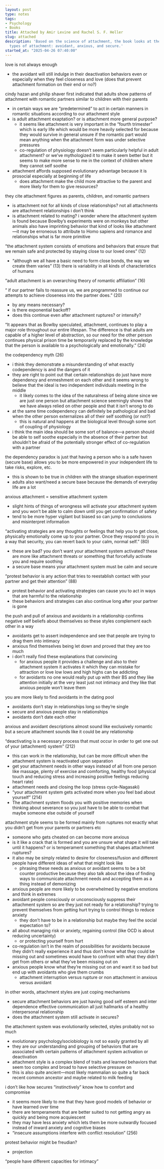 ```yaml
---
layout: post
type: notes
tags:
- Psychology
- Books
title: Attached by Amir Levine and Rachel S. F. Heller
slug: attached
description: 'Based on the science of attachment, the book looks at the three basic
  types of attachment: avoidant, anxious, and secure.'
started_at: "2025-04-26 07:40:00"
---
```


love is not always enough
* the avoidant will still indulge in their deactivation behaviors even or especially when they feel closeness and love (does that prevent attachment formation on their end or no?)

cindy hazan and philip shaver first indicated that adults show patterns of attachment with romantic partners similar to children with their parents 
* in certain ways we are “predetermined” to act in certain manners in romantic situations according to our attachment style 
* is adult attachment exaptation? or is attachment more general purpose?
    * it seems like attachment is very important in the “fourth trimester” which is early life which would be more heavily selected for because they would survive in general unsure if the romantic part would mean anything when the attachment form was under selective pressures 
    * co-regulation of physiology doesn’t seem particularly helpful in adult attachment? or we’ve mythologized it to make it seem better but it seems to make more sense to me in the context of children where they cannot self soothe
* attachment affords supposed evolutionary advantage because it is prosocial especially at beginning of life 
    * does attachment make the child more attractive to the parent and more likely for them to give resources? 

they cite attachment figures as parents, children, and romantic partners 
* is attachment not for all kinds of close relationships? not all attachments are attachment relationships i don’t think
* is attachment related to mating? i wonder where the attachment system is found because Bowlby’s experiments were on monkeys but other animals also have imprinting behavior that kind of looks like attachment—it may be erroneous to attribute to Homo sapiens and romance and relationships what is far more primitive 

“the attachment system consists of emotions and behaviors that ensure that we remain safe and protected by staying close to our loved ones” (12)
* “although we all have a basic need to form close bonds, the way we create them varies” (13) there is variability in all kinds of characteristics of humans 

“adult attachment is an overarching theory of romantic affiliation” (16)

“ if our partner fails to reassure us, we are programmed to continue our attempts to achieve closeness into the partner does.” (20)
* by any means necessary?
* is there exponential backoff?
* does this continue even after attachment ruptures? or intensify?

“It appears that as Bowlby speculated, attachment, continues to play a major role throughout our entire lifespan. The difference is that adults are capable of a higher level of abstraction, so our need for the other person continues physical prison time be temporarily replaced by the knowledge that the person is available to a psychologically and emotionally.” (24)

the codependency myth (26)
* i think they demonstrate a misunderstanding of what exactly codependency is and the dangers of it
* they are right to point out that certain relationships do just have more dependency and enmeshment on each other and it seems wrong to believe that the ideal is two independent individuals meeting in the middle
    * it likely comes to the idea of the naturalness of being alone since we are just one person but attachment science seemingly shows that we have always relied on other people and that it isn’t wrong to do
* at the same time codependency can definitely be pathological and bad when the other person externalizes all of their self soothing (or not?)
    * this is natural and happens at the biological level through some sort of coupling of physiology
* i think the main idea should be some sort of balance—a person should be able to self soothe especially in the absence of their partner but shouldn’t be afraid of the potentially stronger effect of co-regulation with a partner 

the dependency paradox is just that having a person who is a safe haven (secure base) allows you to be more empowered in your independent life to take risks, explore, etc. 
* this is shown to be true in children with the strange situation experiment 
* adults also want/need a secure base because the demands of everyday life are a lot

anxious attachment = sensitive attachment system
* slight hints of things of wrongness will activate your attachment system and you won’t be able to calm down until you get confirmation of safety
* tend to be more hyper vigilant but biased so can jump to conclusions and misinterpret information

“activating strategies are any thoughts or feelings that help you to get close, physically emotionally come up to your partner. Once they respond to you in a way that security, you can revert back to your calm, normal self.” (80)
* these are bad? you don’t want your attachment system activated? these are more like attachment threats or something that forcefully activate you and require soothing
* a secure base means your attachment system must be calm and secure

“protest behavior is any action that tries to reestablish contact with your partner and get their attention” (88)
* protest behavior and activating strategies can cause you to act in ways that are harmful to the relationship 
* these behaviors and strategies can also continue long after your partner is gone 

the push and pull of anxious and avoidants in a relationship confirms negative self beliefs about themselves so these styles complement each other in a way
* avoidants get to assert independence and see that people are trying to drag them into intimacy
* anxious find themselves being let down and proved that they are too much 
* i don’t really find these explanations that convincing
    * for anxious people it provides a challenge and also to their attachment system it activates it which they can mistake for attraction or love low lows and high highs can be addicting
    * for avoidants no one would really put up with their BS and they like attention initially at the very least just not intimacy and they like that anxious people won’t leave them 

you are more likely to find avoidants in the dating pool
* avoidants don’t stay in relationships long so they’re single
* secure and anxious people stay in relationships 
* avoidants don’t date each other 

anxious and avoidant descriptions almost sound like exclusively romantic but a secure attachment sounds like it could be any relationship 

“deactivating is a necessary process that must occur in order to get one out of your (attachment) system” (212)
* this can work in the relationship, but can be more difficult when the attachment system is reactivated upon separation
* get your attachment needs in other ways instead of all from one person like massage, plenty of exercise and comforting, healthy food (physical touch and reducing stress and increasing positive feelings reducing heart rate)
* attachment needs and closing the loop (stress cycle-Nagasaki)
* “your attachment system gets activated more when you feel bad about yourself” (214)
* The attachment system floods you with positive memories when thinking about severance so you just have to be able to combat that maybe someone else outside of yourself

attachment style seems to be formed mainly from ruptures not exactly what you didn’t get from your parents or partners etc
* someone who gets cheated on can become more anxious 
* is it like a crack that is formed and you are unsure what shape it will take until it happens? or is temperament something that shapes attachment ruptures?
* it also may be simply related to desire for closeness/fusion and different people have different ideas of what that might look like
    * phrasing these needs as anxious or avoidant seems to be a bit counter productive because they also talk about the idea of finding ways to communicate attachment needs and accepting them as a thing instead of demonizing 
* anxious people are more likely to be overwhelmed by negative emotions and think in extremes 
* avoidant people consciously or unconsciously suppress their attachment system so are they just not ready for a relationship? trying to prevent themselves from getting hurt trying to control things to reduce anxiety
    * they don’t have to be in a relationship but maybe they feel the social expectation to?
* all about managing risk or anxiety, regaining control (like OCD is about reducing uncertainty)
    * or protecting yourself from hurt
* co-regulation isn’t in the realm of possibilities for avoidants because they didn’t really experience it and thus don’t know what they could be missing out and sometimes would have to confront with what they didn’t get from others or what they’ve been missing out on
* anxious people know what they’re missing out on and want it so bad but end up with avoidants who give them crumbs 
    * attachment interruption versus rupture or non attachment in anxious versus avoidant 

in other words, attachment styles are just coping mechanisms 
* secure attachment behaviors are just having good self esteem and inter dependence effective communication all just hallmarks of a healthy interpersonal relationship
* does the attachment system still activate in secures?

the attachment system was evolutionarily selected, styles probably not so much
* evolutionary psychology/sociobiology is not so easily granted by all 
* they are our understanding and grouping of behaviors that are associated with certain patterns of attachment system activation or deactivation 
* attachment style is a complex blend of traits and learned behaviors that seem too complex and broad to have selective pressure on
* this is also quite ancient—most likely mammalian so quite a far back recent common ancestor and maybe related to milk feeding 

i don’t like how secures “instinctively” know how to comfort and compromise
* it seems more likely to me that they have good models of behavior or have learned over time 
* there are temperaments that are better suited to not getting angry as quickly and being more acquiescent 
* they may have less anxiety which lets them be more outwardly focused instead of inward anxiety and cognitive biases 
* “insecure assumptions interfere with conflict resolution” (256)

protest behavior might be freudian?
* projection

“people have different capacities for intimacy”